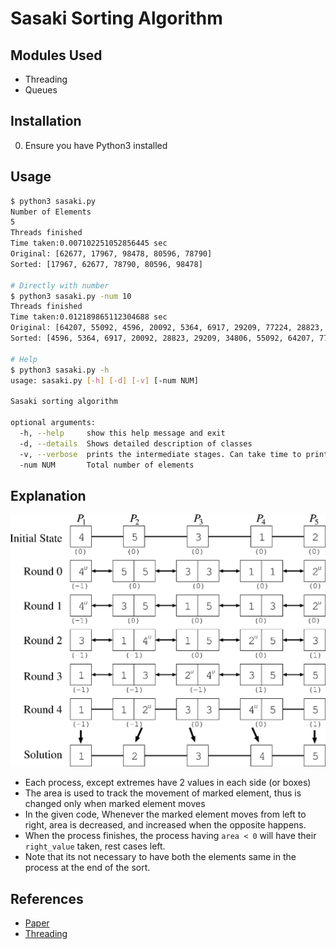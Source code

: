 <!-- Readme is written in Markdown. Please refer to PDF folder for rendered ones -->
# Sasaki Sorting Algorithm

## Modules Used
- Threading
- Queues

## Installation
0. Ensure you have Python3 installed

## Usage
```bash
$ python3 sasaki.py
Number of Elements
5
Threads finished
Time taken:0.007102251052856445 sec
Original: [62677, 17967, 98478, 80596, 78790]
Sorted: [17967, 62677, 78790, 80596, 98478]

# Directly with number
$ python3 sasaki.py -num 10
Threads finished
Time taken:0.012189865112304688 sec
Original: [64207, 55092, 4596, 20092, 5364, 6917, 29209, 77224, 28823, 34806]
Sorted: [4596, 5364, 6917, 20092, 28823, 29209, 34806, 55092, 64207, 77224]

# Help
$ python3 sasaki.py -h
usage: sasaki.py [-h] [-d] [-v] [-num NUM]

Sasaki sorting algorithm

optional arguments:
  -h, --help     show this help message and exit
  -d, --details  Shows detailed description of classes
  -v, --verbose  prints the intermediate stages. Can take time to print
  -num NUM       Total number of elements
```

## Explanation
![Sasaki algorithm](data/saski.png)

- Each process, except extremes have 2 values in each side (or boxes)
- The area is used to track the movement of marked element, thus is changed only when marked element moves
- In the given code, Whenever the marked element moves from left to right, area is decreased, and increased when the opposite happens.
- When the process finishes, the process having `area < 0` will have their `right_value` taken, rest cases left.
- Note that its not necessary to have both the elements same in the process at the end of the sort.

## References
- [Paper](https://dl.acm.org/citation.cfm?id=585575)
- [Threading](https://docs.python.org/3/library/threading.html)
